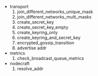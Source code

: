 - transport
  1. join_different_networks_unique_mask
  2. join_different_networks_multi_masks
  3. create_secret_key
  4. create_secret_key_empty
  5. create_keyring_only
  6. create_keyring_and_secret_key
  7. encrypted_gossip_transition
  8. advertise addr
- metrics
  1. check_broadcast_queue_metrics
- nodecraft
  1. resolve_addr
